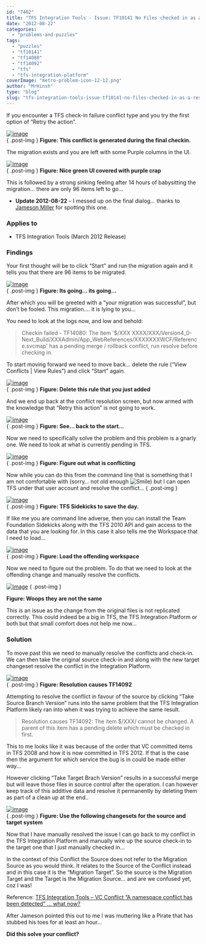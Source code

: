 ```yaml
---
id: "7402"
title: "TFS Integration Tools - Issue: TF10141 No Files checked in as a result of a TFS check-in failure"
date: "2012-08-22"
categories: 
  - "problems-and-puzzles"
tags: 
  - "puzzles"
  - "tf10141"
  - "tf14080"
  - "tf14092"
  - "tfs"
  - "tfs-integration-platform"
coverImage: "metro-problem-icon-12-12.png"
author: "MrHinsh"
type: "blog"
slug: "tfs-integration-tools-issue-tf10141-no-files-checked-in-as-a-result-of-a-tfs-check-in-failure"
---
```


If you encounter a TFS check-in failure conflict type and you try the first option of “Retry the action”.

[![image](images/image_thumb66-1-1.png "image")](http://blog.hinshelwood.com/files/2012/08/image66.png)  
{ .post-img }
**Figure: This conflict is generated during the final checkin.**

The migration exists and you are left with some Purple columns in the UI.

[![image](images/image_thumb67-2-2.png "image")](http://blog.hinshelwood.com/files/2012/08/image67.png)  
{ .post-img }
**Figure: Nice green UI covered with purple crap**

This is followed by a strong sinking feeling after 14 hours of babysitting the migration… there are only 96 items left to go…

- **Update 2012-08-22** – I messed up on the final dialog… thanks to [Jameson Miller](http://www.linkedin.com/pub/jameson-miller/11/90a/257) for spotting this one.

### Applies to

- TFS Integration Tools (March 2012 Release)

### Findings

Your first thought will be to click “Start” and run the migration again and it tells you that there are 96 items to be migrated.

[![image](images/image_thumb68-3-3.png "image")](http://blog.hinshelwood.com/files/2012/08/image68.png)  
{ .post-img }
**Figure: Its going… its going…**

After which you will be greeted with a “your migration was successful”, but don’t be fooled. This migration…. it is lying to you…

You need to look at the logs now, and low and behold:

> Checkin failed - TF14080: The item '$/XXX XXXX/XXX/Version4\_0-Next\_Build/XXXAdmin/App\_WebReferences/XXXXXXXWCF/Reference.svcmap' has a pending merge / rollback conflict, run resolve before checking in.

To start moving forward we need to move back… delete the rule (“View Conflicts | View Rules”) and click “Start” again.

[![image](images/image_thumb69-4-4.png "image")](http://blog.hinshelwood.com/files/2012/08/image69.png)  
{ .post-img }
**Figure: Delete this rule that you just added**

And we end up back at the conflict resolution screen, but now armed with the knowledge that “Retry this action” is not going to work.

[![image](images/image_thumb70-5-5.png "image")](http://blog.hinshelwood.com/files/2012/08/image70.png)  
{ .post-img }
**Figure: See… back to the start…**

Now we need to specifically solve the problem and this problem is a gnarly one. We need to look at what is currently pending in TFS.

[![image](images/image_thumb71-6-6.png "image")](http://blog.hinshelwood.com/files/2012/08/image71.png)  
{ .post-img }
**Figure: Figure out what is conflicting**

Now while you can do this from the command line that is something that I am not comfortable with (sorry… not old enough ![Smile](images/wlEmoticon-smile2-13-13.png)) but I can open TFS under that user account and resolve the conflict…
{ .post-img }

[![image](images/image_thumb72-7-7.png "image")](http://blog.hinshelwood.com/files/2012/08/image72.png)  
{ .post-img }
**Figure: TFS Sidekicks to save the day.**

If like me you are command line adverse, then you can install the Team Foundation Sidekicks along with the TFS 2010 API and gain access to the data that you are looking for. In this case it also tells me the Workspace that I need to load…

[![image](images/image_thumb73-8-8.png "image")](http://blog.hinshelwood.com/files/2012/08/image73.png)  
{ .post-img }
**Figure: Load the offending workspace**

Now we need to figure out the problem. To do that we need to look at the offending change and manually resolve the conflicts.

[![image](images/image_thumb74-9-9.png "image")](http://blog.hinshelwood.com/files/2012/08/image74.png)
{ .post-img }

**Figure: Woops they are not the same**

This is an issue as the change from the original files is not replicated correctly. This could indeed be a big in TFS, the TFS Integration Platform or both but that small comfort does not help me now…

### Solution

To move past this we need to manually resolve the conflicts and check-in. We can then take the original source check-in and along with the new target changeset resolve the conflict in the Integration Platform.

[![image](images/image_thumb75-10-10.png "image")](http://blog.hinshelwood.com/files/2012/08/image75.png)  
{ .post-img }
**Figure: Resolution causes TF14092**

Attempting to resolve the conflict in favour of the source by clicking “Take Source Branch Version” runs into the same problem that the TFS Integration Platform likely ran into when it was trying to achieve the same result.

> Resolution causes TF14092: The item $/XXX/ cannot be changed. A parent of this item has a pending delete which must be checked in first.

This to me looks like it was because of the order that VC committed items  in TFS 2008 and how it is now committed in TFS 2012. If that is the case then the argument for which service the bug is in could be made either way…

However clicking “Take Target Brach Version” results in a successful merge but will leave those files in source control after the operation. I can however keep track of this additive data and resolve it permanently by deleting them as part of a clean up at the end..

[![image](images/image_thumb76-11-11.png "image")](http://blog.hinshelwood.com/files/2012/08/image76.png)  
{ .post-img }
**Figure: Use the following changesets for the source and target system**

Now that I have manually resolved the issue I can go back to my conflict in the TFS Integration Platform and manually wire up the source check-in to the target one that I just manually checked in…

<warning>

In the context of this Conflict the Source does not refer to the Migration Source as you would think. It relates to the Source of the Conflict instead and in this case it is the “Migration Target”. So the source is the Migration Target and the Target is the Migration Source… and are we confused yet, coz I was!

Reference: [TFS Integration Tools – VC Conflict “A namespace conflict has been detected” … what now?](http://blogs.msdn.com/b/willy-peter_schaub/archive/2012/04/10/tfs-integration-tools-vc-conflict-a-namespace-conflict-has-been-detected-what-now.aspx)

After Jameson pointed this out to me I was muttering like a Pirate that has stubbed his toes for at least an hour…

<warning>

**Did this solve your conflict?**


